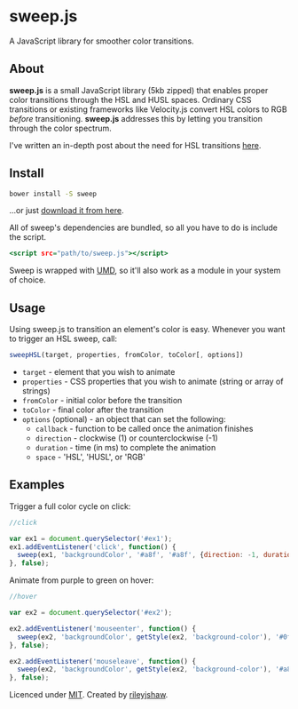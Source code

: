 sweep.js
=====

A JavaScript library for smoother color transitions.

## About

__sweep.js__ is a small JavaScript library (5kb zipped) that enables proper color transitions through the HSL and HUSL spaces. Ordinary CSS transitions or existing frameworks like Velocity.js convert HSL colors to RGB _before_ transitioning. __sweep.js__ addresses this by letting you transition through the color spectrum.

I've written an in-depth post about the need for HSL transitions [here](http://rileyjshaw.com/blog/hue-angle-transitions/).

## Install

```.bash
bower install -S sweep
```

...or just [download it from here](https://github.com/rileyjshaw/sweep/blob/master/bin/sweep.min.js).

All of sweep's dependencies are bundled, so all you have to do is include the script.

```.html
<script src="path/to/sweep.js"></script>
```

Sweep is wrapped with [UMD](https://github.com/umdjs/umd), so it'll also work as a module in your system of choice.

## Usage

Using sweep.js to transition an element's color is easy. Whenever you want to trigger an HSL sweep, call:

```.js
sweepHSL(target, properties, fromColor, toColor[, options])
```

 - `target` - element that you wish to animate
 - `properties` - CSS properties that you wish to animate (string or array of strings)
 - `fromColor` - initial color before the transition
 - `toColor` - final color after the transition
 - `options` (optional) - an object that can set the following:
   - `callback` - function to be called once the animation finishes
   - `direction` - clockwise (1) or counterclockwise (-1)
   - `duration` - time (in ms) to complete the animation
   - `space` - 'HSL', 'HUSL', or 'RGB'

## Examples

Trigger a full color cycle on click:

```.js
//click

var ex1 = document.querySelector('#ex1');
ex1.addEventListener('click', function() {
  sweep(ex1, 'backgroundColor', '#a8f', '#a8f', {direction: -1, duration: 2000});
}, false);
```

Animate from purple to green on hover:

```.js
//hover

var ex2 = document.querySelector('#ex2');

ex2.addEventListener('mouseenter', function() {
  sweep(ex2, 'backgroundColor', getStyle(ex2, 'background-color'), '#0fa');
}, false);

ex2.addEventListener('mouseleave', function() {
  sweep(ex2, 'backgroundColor', getStyle(ex2, 'background-color'), '#a8f');
}, false);
```

Licenced under [MIT](https://github.com/rileyjshaw/sweep/blob/master/LICENSE). Created by [rileyjshaw](http://rileyjshaw.com/).
